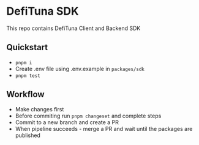 # DefiTuna SDK

This repo contains DefiTuna Client and Backend SDK

## Quickstart

- `pnpm i`
- Create .env file using .env.example in `packages/sdk`
- `pnpm test`

## Workflow

- Make changes first
- Before commiting run `pnpm changeset` and complete steps
- Commit to a new branch and create a PR
- When pipeline succeeds - merge a PR and wait until the packages are published
